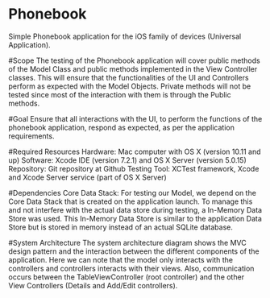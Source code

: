 # Phonebook
Simple Phonebook application for the iOS family of devices (Universal Application).  

#Scope 
The testing of the Phonebook application will cover public methods of the Model Class and public methods implemented in the View Controller classes.  This will ensure that the functionalities of the UI and Controllers perform as expected with the Model Objects.  Private methods will not be tested since most of the interaction with them is through the Public methods.  

#Goal
Ensure that all interactions with the UI, to perform the functions of the phonebook application, respond as expected, as per the application requirements.

#Required Resources
Hardware: Mac computer with OS X (version 10.11 and up)
Software: Xcode IDE (version 7.2.1)  and OS X Server (version 5.0.15)
Repository: Git repository at Github
Testing Tool: XCTest framework, Xcode and Xcode Server service (part of OS X Server)

#Dependencies
Core Data Stack:  For testing our Model, we depend on the Core Data Stack that is created on the application launch.  To manage this and not interfere with the actual data store during testing, a In-Memory Data Store was used.  This In-Memory Data Store is similar to the application Data Store but is stored in memory instead of an actual SQLite database.

#System Architecture
The system architecture diagram shows the MVC design pattern and the interaction between the different components of the application.  Here we can note that the model only interacts with the controllers and controllers interacts with their views.  Also, communication occurs between the TableViewController (root controller) and the other View Controllers (Details and Add/Edit controllers).
